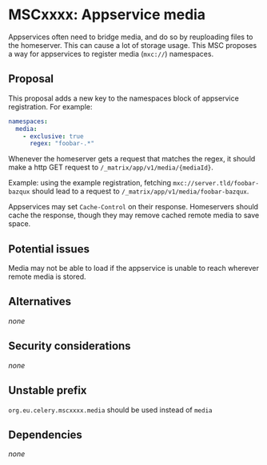 # MSCxxxx: Appservice media

Appservices often need to bridge media, and do so by reuploading files to the homeserver. This
can cause a lot of storage usage. This MSC proposes a way for appservices to register media
(`mxc://`) namespaces.

## Proposal

This proposal adds a new key to the namespaces block of appservice registration. For example:

```yaml
namespaces:
  media:
    - exclusive: true
      regex: "foobar-.*"
```

Whenever the homeserver gets a request that matches the regex, it should make a http GET request
to `/_matrix/app/v1/media/{mediaId}`.

Example: using the example registration, fetching `mxc://server.tld/foobar-bazqux` should lead to a
request to `/_matrix/app/v1/media/foobar-bazqux`.

Appservices may set `Cache-Control` on their response. Homeservers should cache the response, though
they may remove cached remote media to save space.

## Potential issues

Media may not be able to load if the appservice is unable to reach wherever remote media is stored.

## Alternatives

*none*

## Security considerations

*none*

## Unstable prefix

`org.eu.celery.mscxxxx.media` should be used instead of `media`

## Dependencies

*none*
